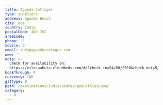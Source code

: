 ```yaml
---
title: Agonda Cottages
type: suppliers
address: Agonda Beach
city: Goa
country: India
postalCode: 403 702
areaCode: ''
phone: ''
mobile: 0
email: info@agondacottages.com
www: ''
note: >-
  Check for availability on:
  https://vilasaahuta.cloudbeds.com/#/?check_in=04/08/2018&check_out=5/8/2018&page=1
bookThrough: 0
currency: INR
gstType: 0
path: /destinations/india/states/goa/cities/goa/
category:
  - H
---
```


